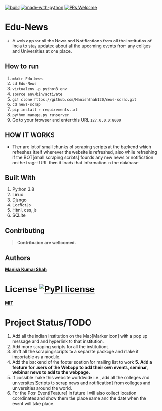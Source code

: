 
[![build](https://travis-ci.org/ikatyang/emoji-cheat-sheet.svg?branch=master)](https://travis-ci.org/ikatyang/emoji-cheat-sheet)  [![made-with-python](https://img.shields.io/badge/Made%20with-Python-1f425f.svg)](https://www.python.org/)  [![PRs Welcome](https://img.shields.io/badge/PRs-welcome-brightgreen.svg?style=flat-square)](http://makeapullrequest.com) 

# **Edu-News**
- A web app for all the News and Notifications from all the institution of India to stay updated about all the upcoming events from any collges and Universities at one place.


## How to run
1. `mkdir Edu-News`
2. `cd Edu-News`
3. `virtualenv -p python3 env` 
4. `source env/bin/activate`
5. `git clone https://github.com/ManishShah120/news-scrap.git`
6. `cd news-scrap`
7. `pip install r requirements.txt`
8. `python manage.py runserver`
9. Go to your browser and enter this URL `127.0.0.0:8000`

## HOW IT WORKS
- Ther are lot of small chunks of scraping scripts at the backend which refreshes itself whenever the website is refreshed, also while refreshing if the BOT[small scraping scripts] founds any new news or notification on the traget URL then it loads that information in the database.
 
## Built With
1. Python 3.8
2. Linux
3. Django
4. Leaflet.js
5. Html, css, js
6. SQLite

## Contributing
> **Contribution are wellcomed.**

## Authors
[**Manish Kumar Shah**](https://github.com/ManishShah120)

# License [![PyPI license](https://img.shields.io/pypi/l/ansicolortags.svg)](https://pypi.python.org/pypi/ansicolortags/)
[**MIT**](https://github.com/ManishShah120/news-scrap/blob/master/LICENSE)

# Project Status/TODO
1. Add all the indian Institution on the Map[Marker Icon] with a pop up message and and hyperlink to that institution.
2. Add more scraping scripts for all the institutions.
3. Shift all the scraping scripts to a separate package and make it importable as a module.
4. Add the backend of the footer scetion for mailing list to work
**5. Add a feature for users of the Webapp to add their own events, seminar, webinar news to add to the webpage.**
6. If possible make this website worldwide i.e., add all the colleges and universites[Scripts to scrap news and notification] from colleges and universities around the world.
7. For the Post Event[Feature] in future I will also collect location coordinates and show them the place name and the date when the event will take place.
